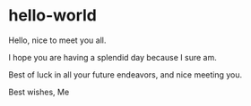 # hello-world

Hello, nice to meet you all.

I hope you are having a splendid day because I sure am. 

Best of luck in all your future endeavors, and nice meeting you.

Best wishes,
Me
